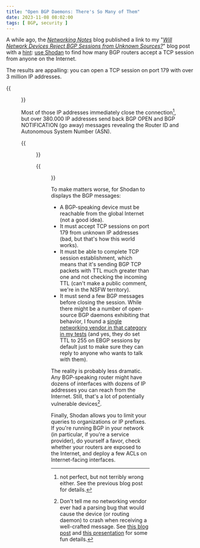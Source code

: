 ```yaml
---
title: "Open BGP Daemons: There's So Many of Them"
date: 2023-11-08 08:02:00
tags: [ BGP, security ]
---
```

A while ago, the *[Networking Notes](https://blog.computer-networking.info/)* blog published a link to my "*[Will Network Devices Reject BGP Sessions from Unknown Sources?](/2023/10/reject-unknown-bgp-session/)*" blog post with a [hint](https://blog.computer-networking.info/bgp-h3/): [use Shodan](https://www.shodan.io/search?query=port%3A179+product%3A%22BGP%22) to find how many BGP routers accept a TCP session from anyone on the Internet.

The results are appalling: you can open a TCP session on port 179 with over 3 million IP addresses.

{{<figure src="/2023/11/shodan-179.png" caption="A report on Shodan opening TCP session to port 179">}} 
<!--more-->
Most of those IP addresses immediately close the connection[^NP], but over 380.000 IP addresses send back BGP OPEN and BGP NOTIFICATION (go away) messages revealing the Router ID and Autonomous System Number (ASN).

[^NP]: not perfect, but not terribly wrong either. See the previous blog post for details.

{{<figure src="/2023/11/shodan-bgp.png" caption="Shodan got BGP messages from 380.000 IP addresses">}}

{{<figure src="/2023/11/shodan-router-id.png" caption="Did you know Telecom Italia uses private IP addresses for router IDs?">}}

To make matters worse, for Shodan to displays the BGP messages:

-   A BGP-speaking device must be reachable from the global Internet (not a good idea).
-   It must accept TCP sessions on port 179 from unknown IP addresses (bad, but that's how this world works).
-   It must be able to complete TCP session establishment, which means that it's sending BGP TCP packets with TTL much greater than one and not checking the incoming TTL (can't make a public comment, we're in the NSFW territory).
-   It must send a few BGP messages before closing the session. While there might be a number of open-source BGP daemons exhibiting that behavior, I found a [single networking vendor in that category in my tests](/2023/10/reject-unknown-bgp-session.html#ugly) (and yes, they do set TTL to 255 on EBGP sessions by default just to make sure they can reply to anyone who wants to talk with them).
  
The reality is probably less dramatic. Any BGP-speaking router might have dozens of interfaces with dozens of IP addresses you can reach from the Internet. Still, that's a lot of potentially vulnerable devices[^FUD].

[^FUD]: Don't tell me no networking vendor ever had a parsing bug that would cause the device (or routing daemon) to crash when receiving a well-crafted message. See [this blog post](https://blog.benjojo.co.uk/post/bgp-path-attributes-grave-error-handling) and [this presentation](https://www.blackhat.com/us-23/briefings/schedule/index.html#route-to-bugs-analyzing-the-security-of-bgp-message-parsing-32162) for some fun details.

Finally, Shodan allows you to limit your queries to organizations or IP prefixes. If you're running BGP in your network (in particular, if you're a service provider), do yourself a favor, check whether your routers are exposed to the Internet, and deploy a few ACLs on Internet-facing interfaces.

